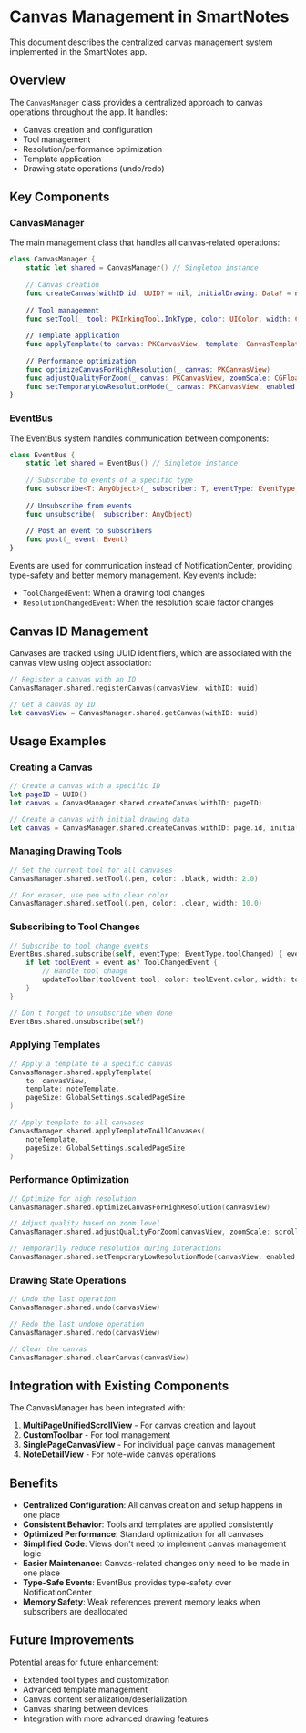 # Canvas Management in SmartNotes

This document describes the centralized canvas management system implemented in the SmartNotes app.

## Overview

The `CanvasManager` class provides a centralized approach to canvas operations throughout the app. It handles:

- Canvas creation and configuration
- Tool management
- Resolution/performance optimization
- Template application
- Drawing state operations (undo/redo)

## Key Components

### CanvasManager

The main management class that handles all canvas-related operations:

```swift
class CanvasManager {
    static let shared = CanvasManager() // Singleton instance
    
    // Canvas creation
    func createCanvas(withID id: UUID? = nil, initialDrawing: Data? = nil) -> PKCanvasView
    
    // Tool management
    func setTool(_ tool: PKInkingTool.InkType, color: UIColor, width: CGFloat)
    
    // Template application
    func applyTemplate(to canvas: PKCanvasView, template: CanvasTemplate, pageSize: CGSize)
    
    // Performance optimization
    func optimizeCanvasForHighResolution(_ canvas: PKCanvasView)
    func adjustQualityForZoom(_ canvas: PKCanvasView, zoomScale: CGFloat)
    func setTemporaryLowResolutionMode(_ canvas: PKCanvasView, enabled: Bool)
}
```

### EventBus

The EventBus system handles communication between components:

```swift
class EventBus {
    static let shared = EventBus() // Singleton instance
    
    // Subscribe to events of a specific type
    func subscribe<T: AnyObject>(_ subscriber: T, eventType: EventType, handler: @escaping (Event) -> Void)
    
    // Unsubscribe from events
    func unsubscribe(_ subscriber: AnyObject)
    
    // Post an event to subscribers
    func post(_ event: Event)
}
```

Events are used for communication instead of NotificationCenter, providing type-safety and better memory management. Key events include:

- `ToolChangedEvent`: When a drawing tool changes
- `ResolutionChangedEvent`: When the resolution scale factor changes

## Canvas ID Management

Canvases are tracked using UUID identifiers, which are associated with the canvas view using object association:

```swift
// Register a canvas with an ID
CanvasManager.shared.registerCanvas(canvasView, withID: uuid)

// Get a canvas by ID
let canvasView = CanvasManager.shared.getCanvas(withID: uuid)
```

## Usage Examples

### Creating a Canvas

```swift
// Create a canvas with a specific ID
let pageID = UUID()
let canvas = CanvasManager.shared.createCanvas(withID: pageID)

// Create a canvas with initial drawing data
let canvas = CanvasManager.shared.createCanvas(withID: page.id, initialDrawing: page.drawingData)
```

### Managing Drawing Tools

```swift
// Set the current tool for all canvases
CanvasManager.shared.setTool(.pen, color: .black, width: 2.0)

// For eraser, use pen with clear color
CanvasManager.shared.setTool(.pen, color: .clear, width: 10.0)
```

### Subscribing to Tool Changes

```swift
// Subscribe to tool change events
EventBus.shared.subscribe(self, eventType: EventType.toolChanged) { event in
    if let toolEvent = event as? ToolChangedEvent {
        // Handle tool change
        updateToolbar(toolEvent.tool, color: toolEvent.color, width: toolEvent.width)
    }
}

// Don't forget to unsubscribe when done
EventBus.shared.unsubscribe(self)
```

### Applying Templates

```swift
// Apply a template to a specific canvas
CanvasManager.shared.applyTemplate(
    to: canvasView,
    template: noteTemplate,
    pageSize: GlobalSettings.scaledPageSize
)

// Apply template to all canvases
CanvasManager.shared.applyTemplateToAllCanvases(
    noteTemplate,
    pageSize: GlobalSettings.scaledPageSize
)
```

### Performance Optimization

```swift
// Optimize for high resolution
CanvasManager.shared.optimizeCanvasForHighResolution(canvasView)

// Adjust quality based on zoom level
CanvasManager.shared.adjustQualityForZoom(canvasView, zoomScale: scrollView.zoomScale)

// Temporarily reduce resolution during interactions
CanvasManager.shared.setTemporaryLowResolutionMode(canvasView, enabled: true)
```

### Drawing State Operations

```swift
// Undo the last operation
CanvasManager.shared.undo(canvasView)

// Redo the last undone operation
CanvasManager.shared.redo(canvasView)

// Clear the canvas
CanvasManager.shared.clearCanvas(canvasView)
```

## Integration with Existing Components

The CanvasManager has been integrated with:

1. **MultiPageUnifiedScrollView** - For canvas creation and layout
2. **CustomToolbar** - For tool management
3. **SinglePageCanvasView** - For individual page canvas management
4. **NoteDetailView** - For note-wide canvas operations

## Benefits

- **Centralized Configuration**: All canvas creation and setup happens in one place
- **Consistent Behavior**: Tools and templates are applied consistently
- **Optimized Performance**: Standard optimization for all canvases
- **Simplified Code**: Views don't need to implement canvas management logic
- **Easier Maintenance**: Canvas-related changes only need to be made in one place
- **Type-Safe Events**: EventBus provides type-safety over NotificationCenter
- **Memory Safety**: Weak references prevent memory leaks when subscribers are deallocated

## Future Improvements

Potential areas for future enhancement:

- Extended tool types and customization
- Advanced template management
- Canvas content serialization/deserialization
- Canvas sharing between devices
- Integration with more advanced drawing features 